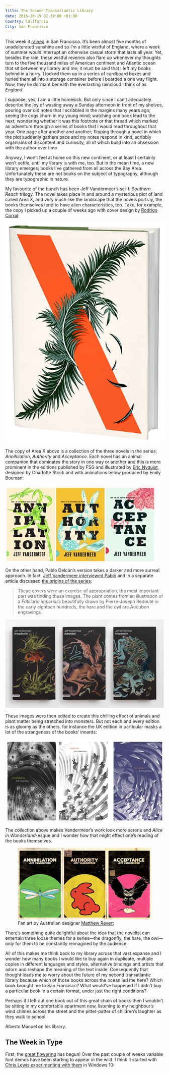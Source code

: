 ```yaml
---
title: The Second Transatlantic Library
date: 2016-10-19 02:19:00 +01:00
Country: California
City: San Francisco
---
```


<p>This week it <a href="https://twitter.com/vruba/status/786964172428816384">rained</a> in San Francisco. It’s been almost five months of unadulterated sunshine and so I’m a little wistful of England, where a week of summer would interrupt an otherwise casual storm that lasts all year. Yet, besides the rain, these wistful reveries also flare up whenever my thoughts turn to the five thousand miles of American continent and Atlantic ocean that sit between my library and me; it must be said that I left my books behind in a hurry. I locked them up in a series of cardboard boxes and hurled them all into a storage container before I boarded a one way flight. Now, they lie dormant beneath the everlasting raincloud I think of as <em>England</em>.</p>

<p>I suppose, yes, I am a little homesick. But only since I can’t adequately describe the joy of wasting away a Sunday afternoon in front of my shelves, pouring over old notes that I scribbled in the margins many years ago; seeing the cogs churn in my young mind; watching one book lead to the next; wondering whether it was this footnote or that thread which marked an adventure through a series of books that I would read throughout that year. One page after another and another; flipping through a novel in which the plot suddenly gathers pace and my notes respond in kind, scribbly organisms of discontent and curiosity, all of which build into an obsession with the author over time.</p>

<p>Anyway, I won’t feel at home on this new continent, or at least I certainly won’t settle, until my library is with me, too. But in the mean time, a new library emerges; books I’ve gathered from all across the Bay Area. Unfortunately these are not books on the subject of typography, although they are typographic in nature.</p>

My favourite of the bunch has been Jeff Vandermeer’s sci-fi *Southern Reach* trilogy. The novel takes place in and around a mysterious plot of land called Area X, and very much like the landscape that the novels portray, the books themselves tend to have alien characteristics, too. Take, for example, the copy I picked up a couple of weeks ago with cover design by [Rodrigo Corral](http://www.jeffvandermeer.com/2015/01/21/rodrigo-corrals-cover-area-x-hardcover/):

![areax.png](/uploads/areax.png)

The copy of Area X above is a collection of the three novels in the series; *Annihilation*, *Authority* and *Acceptance*. Each novel has an animal companion that dominates the story in one way or another and this is more prominent in the editions published by FSG and illustrated by [Eric Nyquist](http://www.jeffvandermeer.com/2014/05/02/eric-nyquist-and-the-southern-reach-series/), designed by Charlotte Strick and with animations below produced by Emily Bouman:

<img src="/uploads/southern-reach.webp" onerror="this.onerror=null; this.src='/uploads/southern-reach.gif'">

On the other hand, Pablo Delcán’s version takes a darker and more surreal approach. In fact, [Jeff Vandermeer interviewed Pablo](http://www.fsgworkinprogress.com/2014/06/foreign-editions-the-southern-reach-trilogy) and in a separate article discussed [the origins of the series](http://www.theatlantic.com/entertainment/archive/2015/01/from-annihilation-to-acceptance-a-writers-surreal-journey/384884/):

> These covers were an exercise of appropriation, the most important part was finding these images. The plant comes from an illustration of a *Fritillaria imperialis* beautifully drawn by Pierre-Joseph Redouté in the early eighteen hundreds, the hare and the owl are Audubon engravings.

![Delcan1.png](/uploads/Delcan1.png)

These images were then edited to create this chilling effect of animals and plant matter being stretched into monsters. But not each and every edition is as gloomy as the others, for instance the UK edition in particular masks a lot of the strangeness of the books’ innards:

![southern-reach.jpg](/uploads/southern-reach.jpg)

The collection above makes Vandermeer’s work look more serene and *Alice in Wonderland*-esque and I wonder how that might effect one’s reading of the books themselves. 

<figure>
  <img src='/uploads/1f4cd7001.jpg'>
  <figcaption>Fan art by Australian designer <a href='http://www.jeffvandermeer.com/2014/05/12/the-southern-reach-goes-retro-with-covers-by-matthew-revert'>Matthew Revert</a></figcaption>
</figure>

There’s something quite delightful about the idea that the novelist can entertain three loose themes for a series—the dragonfly, the hare, the owl—only for them to be constantly reimagined by the audience. 

All of this makes me think back to my library across that vast expanse and I wonder how many books I would like to buy again in duplicate, multiple copies in different languages and styles, alternative bindings and artists that adorn and reshape the meaning of the text inside. Consequently that thought leads me to worry about the future of my second transatlantic library because which of those books across the ocean led me here? Which book brought me to San Francisco? What would’ve happened if I didn’t buy a particular book in a certain format, under just the right conditions? 

Perhaps if I left out one book out of this great chain of books then I wouldn’t be sitting in my comfortable apartment now, listening to my neighbour’s wind chimes across the street and the pitter-patter of children’s laughter as they walk to school. 

Alberto Manuel on his library.

## The Week in Type

First, the [great flowering](https://www.robinrendle.com/adventures/a-great-flowering/) has begun! Over the past couple of weeks variable font demos have been starting to appear in the wild. I think it started with [Chris Lewis experimenting with them](https://twitter.com/chrissam42/status/778716592049795075) in Windows 10:


